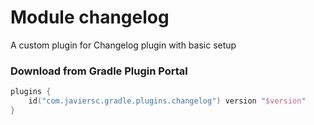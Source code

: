 # Module changelog

A custom plugin for Changelog plugin with basic setup

### Download from Gradle Plugin Portal

```kotlin
plugins {
    id("com.javiersc.gradle.plugins.changelog") version "$version"
}
```
